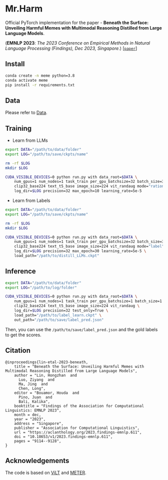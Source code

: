 # Mr.Harm
Official PyTorch implementation for the paper - **Beneath the Surface: Unveiling Harmful Memes with Multimodal Reasoning Distilled from Large Language Models**.

(**EMNLP 2023**: *The 2023 Conference on Empirical Methods in Natural Language Processing (Findings), Dec 2023, Singapore*.) [[`paper`](https://aclanthology.org/2023.findings-emnlp.611/)]


## Install

```bash
conda create -n meme python=3.8
conda activate meme
pip install -r requirements.txt
```

## Data

Please refer to [Data](https://github.com/HKBUNLP/Mr.Harm-EMNLP2023/tree/main/Data).

## Training
- Learn from LLMs
```bash
export DATA="/path/to/data/folder"
export LOG="/path/to/save/ckpts/name"

rm -rf $LOG
mkdir $LOG

CUDA_VISIBLE_DEVICES=0 python run.py with data_root=$DATA \
    num_gpus=1 num_nodes=1 task_train per_gpu_batchsize=32 batch_size=32 \
    clip32_base224 text_t5_base image_size=224 vit_randaug mode="rationale" \
    log_dir=$LOG precision=32 max_epoch=10 learning_rate=5e-5
```

- Learn from Labels
```bash
export DATA="/path/to/data/folder"
export LOG="/path/to/save/ckpts/name"

rm -rf $LOG
mkdir $LOG

CUDA_VISIBLE_DEVICES=0 python run.py with data_root=$DATA \
    num_gpus=1 num_nodes=1 task_train per_gpu_batchsize=32 batch_size=32 \
    clip32_base224 text_t5_base image_size=224 vit_randaug mode="label" \
    log_dir=$LOG precision=32 max_epoch=30 learning_rate=5e-5 \
    load_path="/path/to/distill_LLMs.ckpt"
```

## Inference

```bash
export DATA="/path/to/data/folder"
export LOG="/path/to/log/folder"

CUDA_VISIBLE_DEVICES=0 python run.py with data_root=$DATA \
    num_gpus=1 num_nodes=1 task_train per_gpu_batchsize=1 batch_size=1 \
    clip32_base224 text_t5_base image_size=224 vit_randaug \
    log_dir=$LOG precision=32 test_only=True \
    load_path="/path/to/label_learn.ckpt" \
    out_path="/path/to/save/label_pred.json"
```
Then, you can use the `/path/to/save/label_pred.json` and the gold labels to get the scores.

## Citation

```
@inproceedings{lin-etal-2023-beneath,
    title = "Beneath the Surface: Unveiling Harmful Memes with Multimodal Reasoning Distilled from Large Language Models",
    author = "Lin, Hongzhan  and
      Luo, Ziyang  and
      Ma, Jing  and
      Chen, Long",
    editor = "Bouamor, Houda  and
      Pino, Juan  and
      Bali, Kalika",
    booktitle = "Findings of the Association for Computational Linguistics: EMNLP 2023",
    month = dec,
    year = "2023",
    address = "Singapore",
    publisher = "Association for Computational Linguistics",
    url = "https://aclanthology.org/2023.findings-emnlp.611",
    doi = "10.18653/v1/2023.findings-emnlp.611",
    pages = "9114--9128",
}
```

## Acknowledgements

The code is based on [ViLT](https://github.com/dandelin/ViLT) and [METER](https://github.com/zdou0830/METER/tree/main).
